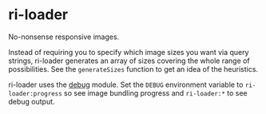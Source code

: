# ri-loader

No-nonsense responsive images.

Instead of requiring you to specify which image sizes you want via query strings, ri-loader generates an array of sizes covering the whole range of possibilities.  See the `generateSizes` function to get an idea of the heuristics.

ri-loader uses the [debug](https://www.npmjs.com/package/debug) module.  Set the `DEBUG` environment variable to `ri-loader:progress` so see image bundling progress and `ri-loader:*` to see debug output.
